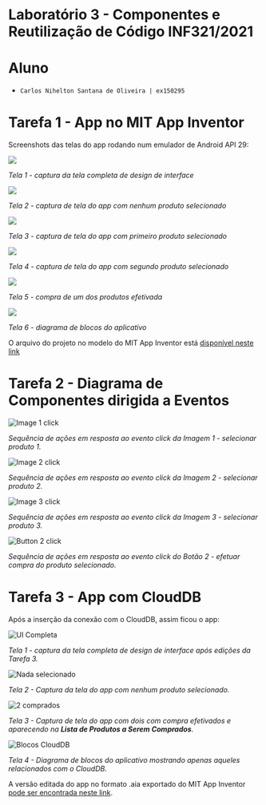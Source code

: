 # Laboratório 3 - Componentes e Reutilização de Código INF321/2021

# Aluno

* `Carlos Nihelton Santana de Oliveira | ex150295`

# Tarefa 1 - App no MIT App Inventor

Screenshots das telas do app rodando num emulador de Android API 29:

![](./images/tela01.png)

*Tela 1 - captura da tela completa de design de interface*

![](./images/tela02.png)

*Tela 2 - captura de tela do app com nenhum produto selecionado*

![](./images/tela03.png)

*Tela 3 - captura de tela do app com primeiro produto selecionado*

![](./images/tela04.png)

*Tela 4 - captura de tela do app com segundo produto selecionado*

![](./images/tela05.png)

*Tela 5 - compra de um dos produtos efetivada*

![](./images/blocks.png)

*Tela 6 - diagrama de blocos do aplicativo*


O arquivo do projeto no modelo do MIT App Inventor está [disponível neste link](./app/ComponentStore-Tarefa1.aia)

# Tarefa 2 - Diagrama de Componentes dirigida a Eventos

![Image 1 click](./images/image1click.png)

*Sequência de ações em resposta ao evento click da Imagem 1 - selecionar produto 1.*

![Image 2 click](./images/image2click.png)

*Sequência de ações em resposta ao evento click da Imagem 2 - selecionar produto 2.*

![Image 3 click](./images/image3click.png)

*Sequência de ações em resposta ao evento click da Imagem 3 - selecionar produto 3.*

![Button 2 click](./images/button2click.png)

*Sequência de ações em resposta ao evento click do Botão 2 - efetuar compra do produto selecionado.*

# Tarefa 3 - App com CloudDB

Após a inserção da conexão com o CloudDB, assim ficou o app:

![UI Completa](./images/novo_01.png)

*Tela 1 - captura da tela completa de design de interface após edições da Tarefa 3.*

![Nada selecionado](./images/novo_nada_selecionado.png)

*Tela 2 - Captura da tela do app com nenhum produto selecionado.*

![2 comprados](./images/novo_2_comprados.png)

*Tela 3 - Captura de tela do app com dois com compra efetivados e aparecendo na **Lista de Produtos a Serem Comprados**.*

![Blocos CloudDB](./images/novo_blocos.png)

*Tela 4 - Diagrama de blocos do aplicativo mostrando apenas aqueles relacionados com o CloudDB.*

A versão editada do app no formato .aia exportado do MIT App Inventor [pode ser encontrada neste link](./app/ComponentStore-Tarefa3.aia).

